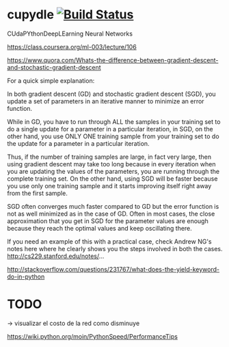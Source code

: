 # cupydle [![Build Status](https://travis-ci.org/lerker/cupydle.svg?branch=master)](https://travis-ci.org/lerker/cupydle)

CUdaPYthonDeepLEarning Neural Networks

https://class.coursera.org/ml-003/lecture/106


https://www.quora.com/Whats-the-difference-between-gradient-descent-and-stochastic-gradient-descent

For a quick simple explanation:

   In both gradient descent (GD) and stochastic gradient descent (SGD), you update a set of parameters in an iterative manner to minimize an error function.

While in GD, you have to run through ALL the samples in your training set to do a single update for a parameter in a particular iteration, in SGD, on the other hand, you use ONLY ONE training sample from your training set to do the update for a parameter in a particular iteration.

Thus, if the number of training samples are large, in fact very large, then using gradient descent may take too long because in every iteration when you are updating the values of the parameters, you are running through the complete training set. On the other hand, using SGD will be faster because you use only one training sample and it starts improving itself right away from the first sample.

SGD often converges much faster compared to GD but the error function is not as well minimized as in the case of GD. Often in most cases, the close approximation that you get in SGD for the parameter values are enough because they reach the optimal values and keep oscillating there.

If you need an example of this with a practical case, check Andrew NG's notes here where he clearly shows you the steps involved in both the cases. http://cs229.stanford.edu/notes/...


http://stackoverflow.com/questions/231767/what-does-the-yield-keyword-do-in-python

# TODO
-> visualizar el costo de la red como disminuye

https://wiki.python.org/moin/PythonSpeed/PerformanceTips


